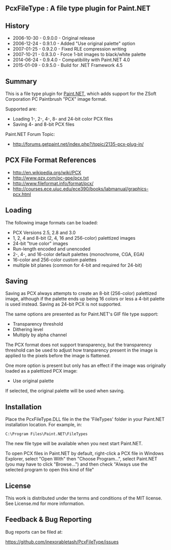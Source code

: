 PcxFileType : A file type plugin for Paint.NET
----------------------------------------------

History
-------
* 2006-10-30 - 0.9.0.0 - Original release
* 2006-12-24 - 0.9.1.0 - Added "Use original palette" option
* 2007-01-25 - 0.9.2.0 - Fixed RLE compression writing
* 2007-10-21 - 0.9.3.0 - Force 1-bit images to black/white palette
* 2014-06-24 - 0.9.4.0 - Compatibility with Paint.NET 4.0
* 2015-01-09 - 0.9.5.0 - Build for .NET Framework 4.5

Summary
-------
This is a file type plugin for [Paint.NET](http://www.getpaint.net/), 
which adds support for the ZSoft Corporation PC Paintbrush "PCX" image
format.

Supported are:

* Loading 1-, 2-, 4-, 8- and 24-bit color PCX files 
* Saving 4- and 8-bit PCX files 

Paint.NET Forum Topic:

* http://forums.getpaint.net/index.php?/topic/2135-pcx-plug-in/

PCX File Format References
--------------------------
* http://en.wikipedia.org/wiki/PCX
* http://www.qzx.com/pc-gpe/pcx.txt
* http://www.fileformat.info/format/pcx/
* http://courses.ece.uiuc.edu/ece390/books/labmanual/graphics-pcx.html

Loading
-------
The following image formats can be loaded:

* PCX Versions 2.5, 2.8 and 3.0 
* 1, 2, 4 and 8-bit (2, 4, 16 and 256-color) palettized images
* 24-bit "true color" images
* Run-length encoded and unencoded
* 2-, 4-, and 16-color default palettes (monochrome, CGA, EGA)
* 16-color and 256-color custom palettes
* multiple bit planes (common for 4-bit and required for 24-bit)

Saving
------
Saving as PCX always attempts to create an 8-bit (256-color) 
palettized image, although if the palette ends up being 16 colors 
or less a 4-bit palette is used instead. Saving as 24-bit PCX is
not supported.

The same options are presented as for Paint.NET's GIF file type 
support:

* Transparency threshold
* Dithering level
* Multiply by alpha channel

The PCX format does not support transparency, but the transparency
threshold can be used to adjust how tranparency present in the image
is applied to the pixels before the image is flattened.

One more option is present but only has an effect if the image
was originally loaded as a palettized PCX image:

* Use original palette

If selected, the original palette will be used when saving.

Installation
------------
Place the PcxFileType.DLL file in the the 'FileTypes' folder in your 
Paint.NET installation location. For example, in:

    C:\Program Files\Paint.NET\FileTypes

The new file type will be available when you next start Paint.NET.

To open PCX files in Paint.NET by default, right-click a PCX file
in Windows Explorer, select "Open With" then "Choose Program...",
select Paint.NET (you may have to click "Browse...") and then check 
"Always use the selected program to open this kind of file"


License
-------
This work is distributed under the terms and conditions of the MIT 
license. See License.md for more information.


Feedback & Bug Reporting
------------------------
Bug reports can be filed at:

https://github.com/inexorabletash/PcxFileType/issues

